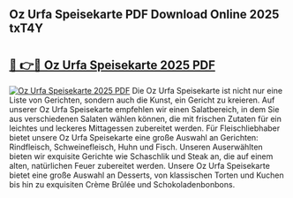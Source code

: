 ## Oz Urfa Speisekarte PDF Download Online 2025 txT4Y

# <h2><a href="http://gcb12n3.nevu.top/?p=Oz+Urfa+Speisekarte">🔗 👉🔴 Oz Urfa Speisekarte 2025 PDF</a></h2>

[![Oz Urfa Speisekarte 2025 PDF](https://i.imgur.com/dBaPXMq.png)](http://gcb12n3.nevu.top/?p=Oz+Urfa+Speisekarte)
Die Oz Urfa Speisekarte ist nicht nur eine Liste von Gerichten, sondern auch die Kunst, ein Gericht zu kreieren. Auf unserer Oz Urfa Speisekarte empfehlen wir einen Salatbereich, in dem Sie aus verschiedenen Salaten wählen können, die mit frischen Zutaten für ein leichtes und leckeres Mittagessen zubereitet werden. Für Fleischliebhaber bietet unsere Oz Urfa Speisekarte eine große Auswahl an Gerichten: Rindfleisch, Schweinefleisch, Huhn und Fisch. Unseren Auserwählten bieten wir exquisite Gerichte wie Schaschlik und Steak an, die auf einem alten, natürlichen Feuer zubereitet werden. Unsere Oz Urfa Speisekarte bietet eine große Auswahl an Desserts, von klassischen Torten und Kuchen bis hin zu exquisiten Crème Brûlée und Schokoladenbonbons.
